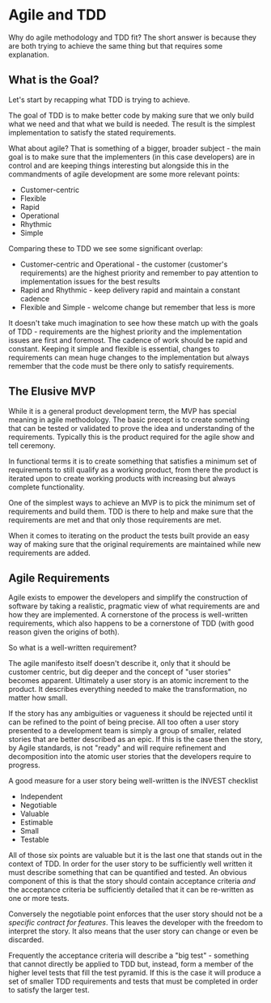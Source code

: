 # Agile and TDD #

Why do agile methodology and TDD fit? The short answer is because they are both
trying to achieve the same thing but that requires some explanation.

## What is the Goal? ##

Let's start by recapping what TDD is trying to achieve.

The goal of TDD is to make better code by making sure that we only build what
we need and that what we build is needed. The result is the simplest
implementation to satisfy the stated requirements.

What about agile? That is something of a bigger, broader subject - the main
goal is to make sure that the implementers (in this case developers) are in
control and are keeping things interesting but alongside this in the
commandments of agile development are some more relevant points:

  * Customer-centric
  * Flexible
  * Rapid
  * Operational
  * Rhythmic
  * Simple

Comparing these to TDD we see some significant overlap:

  * Customer-centric and Operational - the customer (customer's requirements)
  are the highest priority and remember to pay attention to implementation
  issues for the best results
  * Rapid and Rhythmic - keep delivery rapid and maintain a constant cadence
  * Flexible and Simple - welcome change but remember that less is more

It doesn't take much imagination to see how these match up with the goals of
TDD - requirements are the highest priority and the implementation issues are
first and foremost. The cadence of work should be rapid and constant. Keeping
it simple and flexible is essential, changes to requirements can mean huge
changes to the implementation but always remember that the code must be there
only to satisfy requirements.

## The Elusive MVP ##

While it is a general product development term, the MVP has special meaning in
agile methodology. The basic precept is to create something that can be
tested or validated to prove the idea and understanding of the requirements.
Typically this is the product required for the agile show and tell ceremony.

In functional terms it is to create something that satisfies a minimum set of
requirements to still qualify as a working product, from there the product is
iterated upon to create working products with increasing but always complete
functionality.

One of the simplest ways to achieve an MVP is to pick the minimum set of
requirements and build them. TDD is there to help and make sure that the
requirements are met and that only those requirements are met.

When it comes to iterating on the product the tests built provide an easy way
of making sure that the original requirements are maintained while new
requirements are added.

## Agile Requirements ##

Agile exists to empower the developers and simplify the construction of software
by taking a realistic, pragmatic view of what requirements are and how they are
implemented. A cornerstone of the process is well-written requirements, which
also happens to be a cornerstone of TDD (with good reason given the origins of
both).

So what is a well-written requirement?

The agile manifesto itself doesn't describe it, only that it should be
customer centric, but dig deeper and the concept of "user stories" becomes
apparent. Ultimately a user story is an atomic increment to the product. It
describes everything needed to make the transformation, no matter how small.

If the story has any ambiguities or vagueness it should be rejected until it
can be refined to the point of being precise. All too often a user story
presented to a development team is simply a group of smaller, related stories
that are better described as an epic. If this is the case then the story, by
Agile standards, is not "ready" and will require refinement and decomposition
into the atomic user stories that the developers require to progress.

A good measure for a user story being well-written is the INVEST checklist

  * Independent
  * Negotiable
  * Valuable
  * Estimable
  * Small
  * Testable

All of those six points are valuable but it is the last one that stands out in
the context of TDD. In order for the user story to be sufficiently well written
it must describe something that can be quantified and tested. An obvious
component of this is that the story should contain acceptance criteria *and*
the acceptance criteria be sufficiently detailed that it can be re-written as
one or more tests.

Conversely the negotiable point enforces that the user story should not be a
*specific contract for features*. This leaves the developer with the freedom to
interpret the story. It also means that the user story can change or even be
discarded.

Frequently the acceptance criteria will describe a "big test" - something that
cannot directly be applied to TDD but, instead, form a member of the higher
level tests that fill the test pyramid. If this is the case it will produce a
set of smaller TDD requirements and tests that must be completed in order to
satisfy the larger test.
